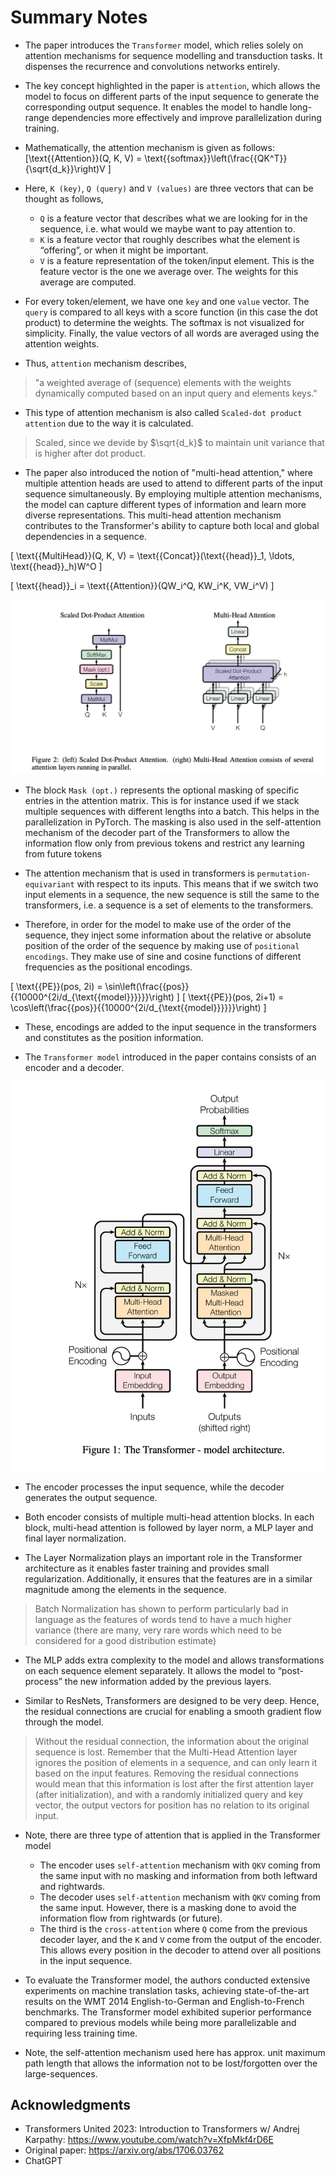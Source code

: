 # Summary Notes

- The paper introduces the `Transformer` model, which relies solely on attention mechanisms for sequence modelling and transduction tasks. It dispenses the recurrence and convolutions networks entirely.

- The key concept highlighted in the paper is `attention`, which allows the model to focus on different parts of the input sequence to generate the corresponding output sequence. It enables the model to handle long-range dependencies more effectively and improve parallelization during training. 


- Mathematically, the attention mechanism is given as follows:
\[\text{{Attention}}(Q, K, V) = \text{{softmax}}\left(\frac{{QK^T}}{\sqrt{d_k}}\right)V
\]

- Here,  `K (key)`, `Q (query)` and `V (values)` are three vectors that can be thought as follows,
  -  `Q` is a feature vector that describes what we are looking for in the sequence, i.e. what would we maybe want to pay attention to.
  -  `K` is a feature vector that roughly describes what the element is “offering”, or when it might be important.
  -  `V` is a feature representation of the token/input element. This is the feature vector is the one we average over. The weights for this average are computed. 
- For every token/element, we have one `key` and one `value` vector. The `query` is compared to all keys with a score function (in this case the dot product) to determine the weights. The softmax is not visualized for simplicity. Finally, the value vectors of all words are averaged using the attention weights.

- Thus, `attention` mechanism describes,
>  "a weighted average of (sequence) elements with the weights dynamically computed based on an input query and elements keys."

- This type of attention mechanism is also called `Scaled-dot product attention` due to the way it is calculated. 
> Scaled, since we devide by $\sqrt{d_k}$ to maintain unit variance that is higher after dot product.

- The paper also introduced the notion of "multi-head attention," where multiple attention heads are used to attend to different parts of the input sequence simultaneously. By employing multiple attention mechanisms, the model can capture different types of information and learn more diverse representations. This multi-head attention mechanism contributes to the Transformer's ability to capture both local and global dependencies in a sequence.

\[
\text{{MultiHead}}(Q, K, V) = \text{{Concat}}(\text{{head}}_1, \ldots, \text{{head}}_h)W^O
\]

\[
\text{{head}}_i = \text{{Attention}}(QW_i^Q, KW_i^K, VW_i^V)
\]

![](images/attention/1_attention_mechanism.png)


- The block `Mask (opt.)` represents the optional masking of specific entries in the attention matrix. This is for instance used if we stack multiple sequences with different lengths into a batch. This helps in the parallelization in PyTorch. The masking is also used in the self-attention mechanism of the decoder part of the Transformers to allow the information flow only from previous tokens and restrict any learning from future tokens

- The attention mechanism that is used in transformers is `permutation-equivariant` with respect to its inputs. This means that if we switch two input elements in a sequence, the new sequence is still the same to the transformers, i.e. a sequence is a set of elements to the transformers. 

- Therefore, in order for the model to make use of the order of the sequence, they inject some information about the relative or absolute position of the order of the sequence by making use of `positional encodings`. They make use of sine and cosine functions of different frequencies as the positional encodings.

\[
\text{{PE}}(pos, 2i) = \sin\left(\frac{{pos}}{{10000^{2i/d_{\text{{model}}}}}}\right)
\]
\[
\text{{PE}}(pos, 2i+1) = \cos\left(\frac{{pos}}{{10000^{2i/d_{\text{{model}}}}}}\right)
\]

- These, encodings are added to the input sequence in the transformers and constitutes as the position information.

- The `Transformer model` introduced in the paper contains  consists of an encoder and a decoder. 

![](images/attention/1_transformer_model.png)

- The encoder processes the input sequence, while the decoder generates the output sequence. 

- Both encoder consists of multiple multi-head attention blocks. In each block, multi-head attention is followed by layer norm, a MLP layer and final layer normalization. 

- The Layer Normalization plays an important role in the Transformer architecture as it enables faster training and provides small regularization. Additionally, it ensures that the features are in a similar magnitude among the elements in the sequence. 
> Batch Normalization has shown to perform particularly bad in language as the features of words tend to have a much higher variance (there are many, very rare words which need to be considered for a good distribution estimate)

- The MLP adds extra complexity to the model and allows transformations on each sequence element separately. It allows the model to “post-process” the new information added by the previous layers.
  

- Similar to ResNets, Transformers are designed to be very deep.  Hence, the residual connections are crucial for enabling a smooth gradient flow through the model.
> Without the residual connection, the information about the original sequence is lost. Remember that the Multi-Head Attention layer ignores the position of elements in a sequence, and can only learn it based on the input features. Removing the residual connections would mean that this information is lost after the first attention layer (after initialization), and with a randomly initialized query and key vector, the output vectors for position has no relation to its original input.

- Note, there are three type of attention that is applied in the Transformer model
  - The encoder uses `self-attention` mechanism with `QKV` coming from the same input with no masking and information from both leftward and rightwards.
  - The decoder uses `self-attention` mechanism with `QKV` coming from the same input. However, there is a masking done to avoid the information flow from rightwards (or future).
  - The third is the `cross-attention` where `Q` come from the previous decoder layer, and the `K` and `V` come from the output of the encoder. This allows every position in the decoder to attend over all positions in the input sequence.

- To evaluate the Transformer model, the authors conducted extensive experiments on machine translation tasks, achieving state-of-the-art results on the WMT 2014 English-to-German and English-to-French benchmarks. The Transformer model exhibited superior performance compared to previous models while being more parallelizable and requiring less training time.
  
- Note, the self-attention mechanism used here has approx. unit maximum path length that allows the information not to be lost/forgotten over the large-sequences. 

## Acknowledgments
- Transformers United 2023: Introduction to Transformers w/ Andrej Karpathy: https://www.youtube.com/watch?v=XfpMkf4rD6E
- Original paper: https://arxiv.org/abs/1706.03762
- ChatGPT
